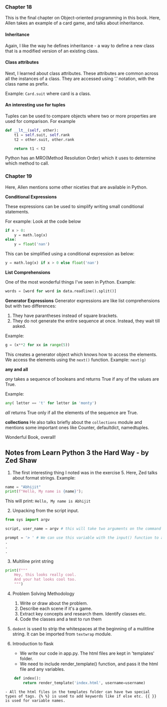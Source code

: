 

### Chapter 18 
This is the final chapter on Object-oriented programming in this book. Here, Allen takes an example of a card game, and talks about inheritance. 

#### Inheritance
Again, I like the way he defines inheritance - a way to define a new class that is a modified version of an existing class. 


#### Class attributes
Next, I learned about class attributes. These attributes are common across all the instances of a class. They are accessed using '.' notation, with the class name as prefix. 

Example: `Card.suit` where card is a class. 


#### An interesting use for tuples
Tuples can be used to compare objects where two or more properties are used for comparison. For example
```python
def __lt__(self, other):
    t1 = self.suit, self.rank
    t2 = other.suit, other.rank

    return t1 < t2

```

Python  has an MRO(Method Resolution Order) which it uses to determine which method to call.


### Chapter 19

Here, Allen mentions some other niceties that are available in Python. 

**Conditional Expressions**

These expressions can be used to simplify writing small conditional statements. 

For example: Look at the code below
```python
if x > 0:
    y = math.log(x)
else:
    y = float('nan')
```

This can be simplified using a conditional expression as below: 

```python
y = math.log(x) if x > 0 else float('nan')
```

**List Comprehensions**

One of the most wonderful things I've seen in Python.
Example: 
```python
words = [word for word in data.readline().split()]
```

**Generator Expressions**
Generator expressions are like list comprehensions but with two differences: 

1. They have parantheses instead of square brackets.
2. They do not generate the entire sequence at once. Instead, they wait till asked. 

Example: 
```python
g = (x**2 for xx in range(5))
```

This creates a generator object which knows how to access the elements. We access the elements using the `next()` function. Example: `next(g)`


**any and all**

*any* takes a sequence of booleans and returns True if any of the values are True.

Example: 

```python
any( letter == 't' for letter in 'monty')

```
*all* returns True only if all the elements of the sequence are True.

**collections**
He also talks briefly about the `collections` module and mentions some important ones like Counter, defaultdict, namedtuples.

Wonderful Book, overall!




## Notes from Learn Python 3 the Hard Way - by Zed Shaw 

1. The first interesting thing I noted was in the exercise 5. Here, Zed talks about format strings. Example: 

```python
name = "Abhijit"
print(f"Hello, My name is {name}");
```

This will print: ```Hello, My name is Abhijit```

2. Unpacking from the script input. 
```python
from sys import argv

script, user_name = argv # this will take two arguments on the command line wherwe run the script.

prompt = '> ' # We can use this variable with the input() function to ask for their answer. 
.
.
.
```

3. Multiline print string 
```python 
print(f"""
    Hey, this looks really cool. 
    And your hat looks cool too.
    """)
```
4. Problem Solving Methodology
    1. Write or draw about the problem.
    2. Describe each scene if it's a game. 
    3. Extract key concepts and research them. Identify classes etc. 
    4. Code the classes and a test to run them
    
5. ```dedent``` is used to strip the whitespaces at the beginning of a mulitline string. It can be imported from ```textwrap``` module.


6. Introduction to flask 
    - We write our code in app.py. The html files are kept in 'templates' folder.
    - We need to include render_template() function, and pass it the html file and any variables. 
```python
    def index():
        return render_template('index.html', username=username)
```
    - All the html files in the templates folder can have two special types of tags. {% %} is used to add keywords like if else etc. {{ }} is used for variable names. 

    
